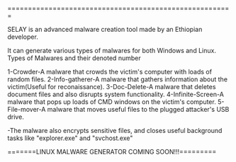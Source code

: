 


=======================================================


SELAY is an advanced malware creation tool
made by an Ethiopian developer.

It can generate various types of malwares for both Windows and Linux.
Types of Malwares and their denoted number

1-Crowder-A malware that crowds the victim's computer with loads of random files.
2-Info-gatherer-A malware that gathers information about the victim(Useful for reconaissance).
3-Doc-Delete-A malware that deletes document files and also disrupts system functionality.
4-Infinite-Screen-A malware that pops up loads of CMD windows on the victim's computer.
5-File-mover-A malware that moves useful files to the plugged attacker's USB drive.

-The malware also encrypts sensitive files, and closes useful background tasks like
"explorer.exe" and "svchost.exe"


=======LINUX MALWARE GENERATOR COMING SOON!!!=========



